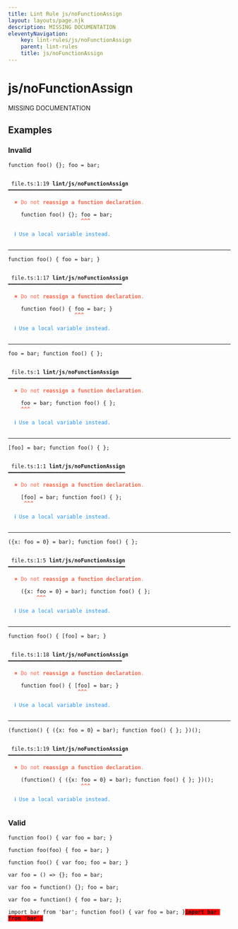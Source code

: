 ```yaml
---
title: Lint Rule js/noFunctionAssign
layout: layouts/page.njk
description: MISSING DOCUMENTATION
eleventyNavigation:
	key: lint-rules/js/noFunctionAssign
	parent: lint-rules
	title: js/noFunctionAssign
---
```


# js/noFunctionAssign

MISSING DOCUMENTATION

<!-- EVERYTHING BELOW IS AUTOGENERATED. SEE SCRIPTS FOLDER FOR UPDATE SCRIPTS hash(a18a55b39af795564bbf8fb2090247767f682881) -->

## Examples
### Invalid
<pre class="language-text"><code class="language-text"><span class="token keyword">function</span> <span class="token function">foo</span><span class="token punctuation">(</span><span class="token punctuation">)</span> <span class="token punctuation">{</span><span class="token punctuation">}</span><span class="token punctuation">;</span> <span class="token variable">foo</span> <span class="token operator">=</span> <span class="token variable">bar</span><span class="token punctuation">;</span></code></pre>
<pre class="language-text"><code class="language-text">
 <span style="text-decoration-style: dotted;">file.ts:1:19</span> <strong>lint/js/noFunctionAssign</strong> ━━━━━━━━━━━━━━━━━━━━━━━━━━━━━━━━━━━━

  <strong><span style="color: Tomato;">✖ </span></strong><span style="color: Tomato;">Do not </span><span style="color: Tomato;"><strong>reassign a function declaration</strong></span><span style="color: Tomato;">.</span>

    <span class="token keyword">function</span> <span class="token function">foo</span><span class="token punctuation">(</span><span class="token punctuation">)</span> <span class="token punctuation">{</span><span class="token punctuation">}</span><span class="token punctuation">;</span> <span class="token variable">foo</span> <span class="token operator">=</span> <span class="token variable">bar</span><span class="token punctuation">;</span>
                       <span style="color: Tomato;"><strong>^</strong></span><span style="color: Tomato;"><strong>^</strong></span><span style="color: Tomato;"><strong>^</strong></span>

  <strong><span style="color: DodgerBlue;">ℹ </span></strong><span style="color: DodgerBlue;">Use a local variable instead.</span>

</code></pre>

---------------

<pre class="language-text"><code class="language-text"><span class="token keyword">function</span> <span class="token function">foo</span><span class="token punctuation">(</span><span class="token punctuation">)</span> <span class="token punctuation">{</span> <span class="token variable">foo</span> <span class="token operator">=</span> <span class="token variable">bar</span><span class="token punctuation">;</span> <span class="token punctuation">}</span></code></pre>
<pre class="language-text"><code class="language-text">
 <span style="text-decoration-style: dotted;">file.ts:1:17</span> <strong>lint/js/noFunctionAssign</strong> ━━━━━━━━━━━━━━━━━━━━━━━━━━━━━━━━━━━━

  <strong><span style="color: Tomato;">✖ </span></strong><span style="color: Tomato;">Do not </span><span style="color: Tomato;"><strong>reassign a function declaration</strong></span><span style="color: Tomato;">.</span>

    <span class="token keyword">function</span> <span class="token function">foo</span><span class="token punctuation">(</span><span class="token punctuation">)</span> <span class="token punctuation">{</span> <span class="token variable">foo</span> <span class="token operator">=</span> <span class="token variable">bar</span><span class="token punctuation">;</span> <span class="token punctuation">}</span>
                     <span style="color: Tomato;"><strong>^</strong></span><span style="color: Tomato;"><strong>^</strong></span><span style="color: Tomato;"><strong>^</strong></span>

  <strong><span style="color: DodgerBlue;">ℹ </span></strong><span style="color: DodgerBlue;">Use a local variable instead.</span>

</code></pre>

---------------

<pre class="language-text"><code class="language-text"><span class="token variable">foo</span> <span class="token operator">=</span> <span class="token variable">bar</span><span class="token punctuation">;</span> <span class="token keyword">function</span> <span class="token function">foo</span><span class="token punctuation">(</span><span class="token punctuation">)</span> <span class="token punctuation">{</span> <span class="token punctuation">}</span><span class="token punctuation">;</span></code></pre>
<pre class="language-text"><code class="language-text">
 <span style="text-decoration-style: dotted;">file.ts:1</span> <strong>lint/js/noFunctionAssign</strong> ━━━━━━━━━━━━━━━━━━━━━━━━━━━━━━━━━━━━━━━

  <strong><span style="color: Tomato;">✖ </span></strong><span style="color: Tomato;">Do not </span><span style="color: Tomato;"><strong>reassign a function declaration</strong></span><span style="color: Tomato;">.</span>

    <span class="token variable">foo</span> <span class="token operator">=</span> <span class="token variable">bar</span><span class="token punctuation">;</span> <span class="token keyword">function</span> <span class="token function">foo</span><span class="token punctuation">(</span><span class="token punctuation">)</span> <span class="token punctuation">{</span> <span class="token punctuation">}</span><span class="token punctuation">;</span>
    <span style="color: Tomato;"><strong>^</strong></span><span style="color: Tomato;"><strong>^</strong></span><span style="color: Tomato;"><strong>^</strong></span>

  <strong><span style="color: DodgerBlue;">ℹ </span></strong><span style="color: DodgerBlue;">Use a local variable instead.</span>

</code></pre>

---------------

<pre class="language-text"><code class="language-text"><span class="token punctuation">[</span><span class="token variable">foo</span><span class="token punctuation">]</span> <span class="token operator">=</span> <span class="token variable">bar</span><span class="token punctuation">;</span> <span class="token keyword">function</span> <span class="token function">foo</span><span class="token punctuation">(</span><span class="token punctuation">)</span> <span class="token punctuation">{</span> <span class="token punctuation">}</span><span class="token punctuation">;</span></code></pre>
<pre class="language-text"><code class="language-text">
 <span style="text-decoration-style: dotted;">file.ts:1:1</span> <strong>lint/js/noFunctionAssign</strong> ━━━━━━━━━━━━━━━━━━━━━━━━━━━━━━━━━━━━━

  <strong><span style="color: Tomato;">✖ </span></strong><span style="color: Tomato;">Do not </span><span style="color: Tomato;"><strong>reassign a function declaration</strong></span><span style="color: Tomato;">.</span>

    <span class="token punctuation">[</span><span class="token variable">foo</span><span class="token punctuation">]</span> <span class="token operator">=</span> <span class="token variable">bar</span><span class="token punctuation">;</span> <span class="token keyword">function</span> <span class="token function">foo</span><span class="token punctuation">(</span><span class="token punctuation">)</span> <span class="token punctuation">{</span> <span class="token punctuation">}</span><span class="token punctuation">;</span>
     <span style="color: Tomato;"><strong>^</strong></span><span style="color: Tomato;"><strong>^</strong></span><span style="color: Tomato;"><strong>^</strong></span>

  <strong><span style="color: DodgerBlue;">ℹ </span></strong><span style="color: DodgerBlue;">Use a local variable instead.</span>

</code></pre>

---------------

<pre class="language-text"><code class="language-text"><span class="token punctuation">(</span><span class="token punctuation">{</span><span class="token variable">x</span><span class="token punctuation">:</span> <span class="token variable">foo</span> <span class="token operator">=</span> <span class="token number">0</span><span class="token punctuation">}</span> <span class="token operator">=</span> <span class="token variable">bar</span><span class="token punctuation">)</span><span class="token punctuation">;</span> <span class="token keyword">function</span> <span class="token function">foo</span><span class="token punctuation">(</span><span class="token punctuation">)</span> <span class="token punctuation">{</span> <span class="token punctuation">}</span><span class="token punctuation">;</span></code></pre>
<pre class="language-text"><code class="language-text">
 <span style="text-decoration-style: dotted;">file.ts:1:5</span> <strong>lint/js/noFunctionAssign</strong> ━━━━━━━━━━━━━━━━━━━━━━━━━━━━━━━━━━━━━

  <strong><span style="color: Tomato;">✖ </span></strong><span style="color: Tomato;">Do not </span><span style="color: Tomato;"><strong>reassign a function declaration</strong></span><span style="color: Tomato;">.</span>

    <span class="token punctuation">(</span><span class="token punctuation">{</span><span class="token variable">x</span><span class="token punctuation">:</span> <span class="token variable">foo</span> <span class="token operator">=</span> <span class="token number">0</span><span class="token punctuation">}</span> <span class="token operator">=</span> <span class="token variable">bar</span><span class="token punctuation">)</span><span class="token punctuation">;</span> <span class="token keyword">function</span> <span class="token function">foo</span><span class="token punctuation">(</span><span class="token punctuation">)</span> <span class="token punctuation">{</span> <span class="token punctuation">}</span><span class="token punctuation">;</span>
         <span style="color: Tomato;"><strong>^</strong></span><span style="color: Tomato;"><strong>^</strong></span><span style="color: Tomato;"><strong>^</strong></span>

  <strong><span style="color: DodgerBlue;">ℹ </span></strong><span style="color: DodgerBlue;">Use a local variable instead.</span>

</code></pre>

---------------

<pre class="language-text"><code class="language-text"><span class="token keyword">function</span> <span class="token function">foo</span><span class="token punctuation">(</span><span class="token punctuation">)</span> <span class="token punctuation">{</span> <span class="token punctuation">[</span><span class="token variable">foo</span><span class="token punctuation">]</span> <span class="token operator">=</span> <span class="token variable">bar</span><span class="token punctuation">;</span> <span class="token punctuation">}</span></code></pre>
<pre class="language-text"><code class="language-text">
 <span style="text-decoration-style: dotted;">file.ts:1:18</span> <strong>lint/js/noFunctionAssign</strong> ━━━━━━━━━━━━━━━━━━━━━━━━━━━━━━━━━━━━

  <strong><span style="color: Tomato;">✖ </span></strong><span style="color: Tomato;">Do not </span><span style="color: Tomato;"><strong>reassign a function declaration</strong></span><span style="color: Tomato;">.</span>

    <span class="token keyword">function</span> <span class="token function">foo</span><span class="token punctuation">(</span><span class="token punctuation">)</span> <span class="token punctuation">{</span> <span class="token punctuation">[</span><span class="token variable">foo</span><span class="token punctuation">]</span> <span class="token operator">=</span> <span class="token variable">bar</span><span class="token punctuation">;</span> <span class="token punctuation">}</span>
                      <span style="color: Tomato;"><strong>^</strong></span><span style="color: Tomato;"><strong>^</strong></span><span style="color: Tomato;"><strong>^</strong></span>

  <strong><span style="color: DodgerBlue;">ℹ </span></strong><span style="color: DodgerBlue;">Use a local variable instead.</span>

</code></pre>

---------------

<pre class="language-text"><code class="language-text"><span class="token punctuation">(</span><span class="token keyword">function</span><span class="token punctuation">(</span><span class="token punctuation">)</span> <span class="token punctuation">{</span> <span class="token punctuation">(</span><span class="token punctuation">{</span><span class="token variable">x</span><span class="token punctuation">:</span> <span class="token variable">foo</span> <span class="token operator">=</span> <span class="token number">0</span><span class="token punctuation">}</span> <span class="token operator">=</span> <span class="token variable">bar</span><span class="token punctuation">)</span><span class="token punctuation">;</span> <span class="token keyword">function</span> <span class="token function">foo</span><span class="token punctuation">(</span><span class="token punctuation">)</span> <span class="token punctuation">{</span> <span class="token punctuation">}</span><span class="token punctuation">;</span> <span class="token punctuation">}</span><span class="token punctuation">)</span><span class="token punctuation">(</span><span class="token punctuation">)</span><span class="token punctuation">;</span></code></pre>
<pre class="language-text"><code class="language-text">
 <span style="text-decoration-style: dotted;">file.ts:1:19</span> <strong>lint/js/noFunctionAssign</strong> ━━━━━━━━━━━━━━━━━━━━━━━━━━━━━━━━━━━━

  <strong><span style="color: Tomato;">✖ </span></strong><span style="color: Tomato;">Do not </span><span style="color: Tomato;"><strong>reassign a function declaration</strong></span><span style="color: Tomato;">.</span>

    <span class="token punctuation">(</span><span class="token keyword">function</span><span class="token punctuation">(</span><span class="token punctuation">)</span> <span class="token punctuation">{</span> <span class="token punctuation">(</span><span class="token punctuation">{</span><span class="token variable">x</span><span class="token punctuation">:</span> <span class="token variable">foo</span> <span class="token operator">=</span> <span class="token number">0</span><span class="token punctuation">}</span> <span class="token operator">=</span> <span class="token variable">bar</span><span class="token punctuation">)</span><span class="token punctuation">;</span> <span class="token keyword">function</span> <span class="token function">foo</span><span class="token punctuation">(</span><span class="token punctuation">)</span> <span class="token punctuation">{</span> <span class="token punctuation">}</span><span class="token punctuation">;</span> <span class="token punctuation">}</span><span class="token punctuation">)</span><span class="token punctuation">(</span><span class="token punctuation">)</span><span class="token punctuation">;</span>
                       <span style="color: Tomato;"><strong>^</strong></span><span style="color: Tomato;"><strong>^</strong></span><span style="color: Tomato;"><strong>^</strong></span>

  <strong><span style="color: DodgerBlue;">ℹ </span></strong><span style="color: DodgerBlue;">Use a local variable instead.</span>

</code></pre>
### Valid
<pre class="language-text"><code class="language-text"><span class="token keyword">function</span> <span class="token function">foo</span><span class="token punctuation">(</span><span class="token punctuation">)</span> <span class="token punctuation">{</span> <span class="token keyword">var</span> <span class="token variable">foo</span> <span class="token operator">=</span> <span class="token variable">bar</span><span class="token punctuation">;</span> <span class="token punctuation">}</span></code></pre>
<pre class="language-text"><code class="language-text"><span class="token keyword">function</span> <span class="token function">foo</span><span class="token punctuation">(</span><span class="token variable">foo</span><span class="token punctuation">)</span> <span class="token punctuation">{</span> <span class="token variable">foo</span> <span class="token operator">=</span> <span class="token variable">bar</span><span class="token punctuation">;</span> <span class="token punctuation">}</span></code></pre>
<pre class="language-text"><code class="language-text"><span class="token keyword">function</span> <span class="token function">foo</span><span class="token punctuation">(</span><span class="token punctuation">)</span> <span class="token punctuation">{</span> <span class="token keyword">var</span> <span class="token variable">foo</span><span class="token punctuation">;</span> <span class="token variable">foo</span> <span class="token operator">=</span> <span class="token variable">bar</span><span class="token punctuation">;</span> <span class="token punctuation">}</span></code></pre>
<pre class="language-text"><code class="language-text"><span class="token keyword">var</span> <span class="token variable">foo</span> <span class="token operator">=</span> <span class="token punctuation">(</span><span class="token punctuation">)</span> <span class="token operator">=&gt;</span> <span class="token punctuation">{</span><span class="token punctuation">}</span><span class="token punctuation">;</span> <span class="token variable">foo</span> <span class="token operator">=</span> <span class="token variable">bar</span><span class="token punctuation">;</span></code></pre>
<pre class="language-text"><code class="language-text"><span class="token keyword">var</span> <span class="token variable">foo</span> <span class="token operator">=</span> <span class="token keyword">function</span><span class="token punctuation">(</span><span class="token punctuation">)</span> <span class="token punctuation">{</span><span class="token punctuation">}</span><span class="token punctuation">;</span> <span class="token variable">foo</span> <span class="token operator">=</span> <span class="token variable">bar</span><span class="token punctuation">;</span></code></pre>
<pre class="language-text"><code class="language-text"><span class="token keyword">var</span> <span class="token variable">foo</span> <span class="token operator">=</span> <span class="token keyword">function</span><span class="token punctuation">(</span><span class="token punctuation">)</span> <span class="token punctuation">{</span> <span class="token variable">foo</span> <span class="token operator">=</span> <span class="token variable">bar</span><span class="token punctuation">;</span> <span class="token punctuation">}</span><span class="token punctuation">;</span></code></pre>
<pre class="language-text"><code class="language-text"><span class="token keyword">import</span> <span class="token variable">bar</span> <span class="token keyword">from</span> <span class="token string">&apos;bar&apos;</span><span class="token punctuation">;</span> <span class="token keyword">function</span> <span class="token function">foo</span><span class="token punctuation">(</span><span class="token punctuation">)</span> <span class="token punctuation">{</span> <span class="token keyword">var</span> <span class="token variable">foo</span> <span class="token operator">=</span> <span class="token variable">bar</span><span class="token punctuation">;</span> <span class="token punctuation">}</span><strong><span style="background-color: red">import bar from &apos;bar&apos;;</span></strong></code></pre>
